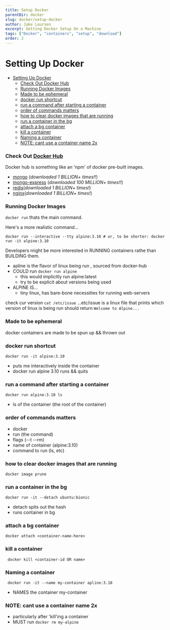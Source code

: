 ```yaml
---
title: Setup Docker
parentDir: docker
slug: docker/setup-docker
author: Jake Laursen
excerpt: Getting Docker Setup On a Machine
tags: ["Docker", "containers", "setup", "download"]
order: 2
---
```


# Setting Up Docker
- [Setting Up Docker](#setting-up-docker)
    - [Check Out Docker Hub](#check-out-docker-hub)
    - [Running Docker Images](#running-docker-images)
    - [Made to be ephemeral](#made-to-be-ephemeral)
    - [docker run shortcut](#docker-run-shortcut)
    - [run a command after starting a container](#run-a-command-after-starting-a-container)
    - [order of  commands matters](#order-of--commands-matters)
    - [how to clear docker images that are running](#how-to-clear-docker-images-that-are-running)
    - [run a container in the bg](#run-a-container-in-the-bg)
    - [attach a bg container](#attach-a-bg-container)
    - [kill a container](#kill-a-container)
    - [Naming a container](#naming-a-container)
    - [NOTE: cant use a container name 2x](#note-cant-use-a-container-name-2x)


### Check Out [Docker Hub](https://hub.docker.com/search?q=&type=image)
Docker hub is something like an 'npm' of docker pre-built images.
- [mongo](https://hub.docker.com/_/mongo) (_downloaded 1 BILLION+ times!!_)
- [mongo-express](https://hub.docker.com/_/mongo-express) (_downloaded 100 MILLION+ times!!_)
- [redis](https://hub.docker.com/_/redis)(_downloaded 1 BILLION+ times!_)
- [nginx](https://hub.docker.com/_/nginx)(_downloaded 1 BILLION+ times!_)

### Running Docker Images
```docker run```
thats the main command.

Here's a more realistic command...
```
docker run --interactive --tty alpine:3.10 # or, to be shorter: docker run -it alpine:3.10
  ```

Developers might be more interested in RUNNING containers rathe than BUILDING them.
 
 - apline is the flavor of linux being run , sourced from docker-hub
 - COULD run ```docker run alpine```
	 - this would implicitly run alpine:latest
	 - try to be explicit about versions being used
 - ALPINE IS...
	 - tiny linux, has bare-bone necessities for running web-servers

check  cur version
```cat /etc/issue```
...etc/issue is a linux file that prints which version of linux is being run
should return ```Welcome to Alpine...```

### Made to be ephemeral
docker containers are made to be spun up && thrown out

### docker run shortcut
```
docker run -it alpine:3.10
``` 
- puts me interactively inside the container
- docker run alpine 3.10 runs && quits

### run a command after starting a container
```
docker run alpine:3.10 ls
```
- ls of the container (the root of the container)

### order of  commands matters
- docker
- run (the command)
- flags (--t --rm)
- name of container (alpine:3.10)
- command to run (ls, etc)

### how to clear docker images that are running
```
docker image prune
```

### run a container in the bg 
```
docker run -it --detach ubuntu:bionic
```
- detach spits out the hash
- runs container in bg

### attach a bg container
```
docker attach <container-name-here>
```

### kill a container
``` docker kill <container-id OR name>```


### Naming a container
``` docker run -it --name my-container apline:3.10```
- NAMES the container my-container


### NOTE: cant use a container name 2x
- particularly after 'kill'ing a container
- MUST run ```docker rm my-alpine```